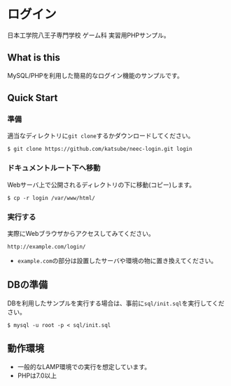 # ログイン
日本工学院八王子専門学校 ゲーム科 実習用PHPサンプル。

## What is this
MySQL/PHPを利用した簡易的なログイン機能のサンプルです。

## Quick Start
### 準備
適当なディレクトリに`git clone`するかダウンロードしてください。

```
$ git clone https://github.com/katsube/neec-login.git login
```

### ドキュメントルート下へ移動
Webサーバ上で公開されるディレクトリの下に移動(コピー)します。

```
$ cp -r login /var/www/html/
```

### 実行する
実際にWebブラウザからアクセスしてみてください。

```
http://example.com/login/
```

* `example.com`の部分は設置したサーバや環境の物に置き換えてください。

## DBの準備
DBを利用したサンプルを実行する場合は、事前に`sql/init.sql`を実行してください。

```
$ mysql -u root -p < sql/init.sql
```

## 動作環境

* 一般的なLAMP環境での実行を想定しています。
* PHPは7.0以上
